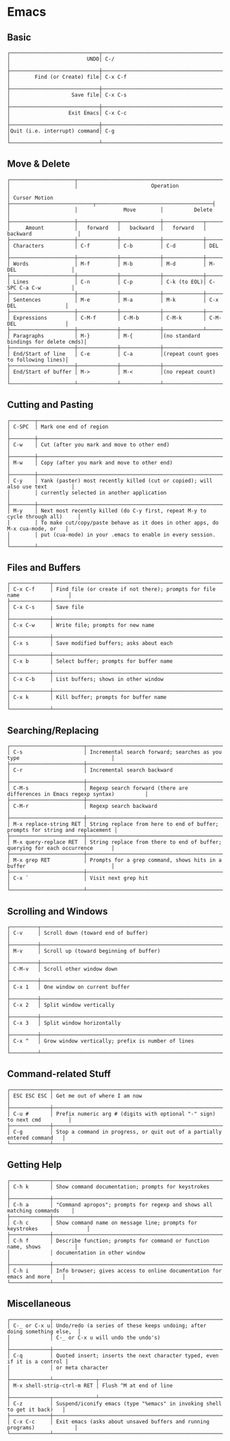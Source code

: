 # Emacs

## Basic

    ┌─────────────────────────────┬──────────────────────────────────────────────────────────┐
    │                         UNDO│ C-/                                                      │
    ├─────────────────────────────┼──────────────────────────────────────────────────────────┤
    │        Find (or Create) file│ C-x C-f                                                  │
    ├─────────────────────────────┼──────────────────────────────────────────────────────────┤
    │                    Save file│ C-x C-s                                                  │
    ├─────────────────────────────┼──────────────────────────────────────────────────────────┤
    │                   Exit Emacs│ C-x C-c                                                  │
    ├─────────────────────────────┼──────────────────────────────────────────────────────────┤
    │Quit (i.e. interrupt) command│ C-g                                                      │
    └─────────────────────────────┴──────────────────────────────────────────────────────────┘


## Move & Delete

    ┌─────────────────────┬──────────────────────────────────────────────────────────────────┐
    │                     │                        Operation                                 │
    │ Cursor Motion       ├───────────────────────────┬──────────────────────────────────────┤
    │                     │               Move        │          Delete                      │
    ├─────────────────────┼─────────────┬─────────────┼─────────────┬────────────────────────┤
    │     Amount          │   forward   │   backward  │   forward   │ backward               │
    ├─────────────────────┼─────────────┼─────────────┼─────────────┼────────────────────────┤
    │ Characters          │ C-f         │ C-b         │ C-d         │ DEL                    │
    ├─────────────────────┼─────────────┼─────────────┼─────────────┼────────────────────────┤
    │ Words               │ M-f         │ M-b         │ M-d         │ M-DEL                  │
    ├─────────────────────┼─────────────┼─────────────┼─────────────┼────────────────────────┤
    │ Lines               │ C-n         │ C-p         │ C-k (to EOL)│ C-SPC C-a C-w          │
    ├─────────────────────┼─────────────┼─────────────┼─────────────┼────────────────────────┤
    │ Sentences           │ M-e         │ M-a         │ M-k         │ C-x DEL                │
    ├─────────────────────┼─────────────┼─────────────┼─────────────┼────────────────────────┤
    │ Expressions         │ C-M-f       │ C-M-b       │ C-M-k       │ C-M-DEL                │
    ├─────────────────────┼─────────────┼─────────────┼─────────────┴────────────────────────┤
    │ Paragraphs          │ M-}         │ M-{         │(no standard bindings for delete cmds)│
    ├─────────────────────┼─────────────┼─────────────┼──────────────────────────────────────┤
    │ End/Start of line   │ C-e         │ C-a         │(repeat count goes to following lines)│
    ├─────────────────────┼─────────────┼─────────────┼──────────────────────────────────────┤
    │ End/Start of buffer │ M->         │ M-<         │(no repeat count)                     │
    └─────────────────────┴─────────────┴─────────────┴──────────────────────────────────────┘


## Cutting and Pasting

    ┌────────┬───────────────────────────────────────────────────────────────────────────────┐
    │ C-SPC  │ Mark one end of region                                                        │
    ├────────┼───────────────────────────────────────────────────────────────────────────────┤
    │ C-w    │ Cut (after you mark and move to other end)                                    │
    ├────────┼───────────────────────────────────────────────────────────────────────────────┤
    │ M-w    │ Copy (after you mark and move to other end)                                   │
    ├────────┼───────────────────────────────────────────────────────────────────────────────┤
    │ C-y    │ Yank (paster) most recently killed (cut or copied); will also use text        │
    │        │ currently selected in another application                                     │
    ├────────┼───────────────────────────────────────────────────────────────────────────────┤
    │ M-y    │ Next most recently killed (do C-y first, repeat M-y to cycle through all)     │
    │        │ To make cut/copy/paste behave as it does in other apps, do M-x cua-mode, or   │
    │        │ put (cua-mode) in your .emacs to enable in every session.                     │
    └────────┴───────────────────────────────────────────────────────────────────────────────┘


## Files and Buffers

    ┌─────────────┬──────────────────────────────────────────────────────────────────────────┐
    │ C-x C-f     │ Find file (or create if not there); prompts for file name                │
    ├─────────────┼──────────────────────────────────────────────────────────────────────────┤
    │ C-x C-s     │ Save file                                                                │
    ├─────────────┼──────────────────────────────────────────────────────────────────────────┤
    │ C-x C-w     │ Write file; prompts for new name                                         │
    ├─────────────┼──────────────────────────────────────────────────────────────────────────┤
    │ C-x s       │ Save modified buffers; asks about each                                   │
    ├─────────────┼──────────────────────────────────────────────────────────────────────────┤
    │ C-x b       │ Select buffer; prompts for buffer name                                   │
    ├─────────────┼──────────────────────────────────────────────────────────────────────────┤
    │ C-x C-b     │ List buffers; shows in other window                                      │
    ├─────────────┼──────────────────────────────────────────────────────────────────────────┤
    │ C-x k       │ Kill buffer; prompts for buffer name                                     │
    └─────────────┴──────────────────────────────────────────────────────────────────────────┘


## Searching/Replacing

    ┌────────────────────────┬───────────────────────────────────────────────────────────────────────────────┐
    │ C-s                    │ Incremental search forward; searches as you type                              │
    ├────────────────────────┼───────────────────────────────────────────────────────────────────────────────┤
    │ C-r                    │ Incremental search backward                                                   │
    ├────────────────────────┼───────────────────────────────────────────────────────────────────────────────┤
    │ C-M-s                  │ Regexp search forward (there are differences in Emacs regexp syntax)          │
    ├────────────────────────┼───────────────────────────────────────────────────────────────────────────────┤
    │ C-M-r                  │ Regexp search backward                                                        │
    ├────────────────────────┼───────────────────────────────────────────────────────────────────────────────┤
    │ M-x replace-string RET │ String replace from here to end of buffer; prompts for string and replacement │
    ├────────────────────────┼───────────────────────────────────────────────────────────────────────────────┤
    │ M-x query-replace RET  │ String replace from there to end of buffer; querying for each occurrence      │
    ├────────────────────────┼───────────────────────────────────────────────────────────────────────────────┤
    │ M-x grep RET           │ Prompts for a grep command, shows hits in a buffer                            │
    ├────────────────────────┼───────────────────────────────────────────────────────────────────────────────┤
    │ C-x `                  │ Visit next grep hit                                                           │
    └────────────────────────┴───────────────────────────────────────────────────────────────────────────────┘


## Scrolling and Windows

    ┌─────────┬──────────────────────────────────────────────────────────────────────────────┐
    │ C-v     │ Scroll down (toward end of buffer)                                           │
    ├─────────┼──────────────────────────────────────────────────────────────────────────────┤
    │ M-v     │ Scroll up (toward beginning of buffer)                                       │
    ├─────────┼──────────────────────────────────────────────────────────────────────────────┤
    │ C-M-v   │ Scroll other window down                                                     │
    ├─────────┼──────────────────────────────────────────────────────────────────────────────┤
    │ C-x 1   │ One window on current buffer                                                 │
    ├─────────┼──────────────────────────────────────────────────────────────────────────────┤
    │ C-x 2   │ Split window vertically                                                      │
    ├─────────┼──────────────────────────────────────────────────────────────────────────────┤
    │ C-x 3   │ Split window horizontally                                                    │
    ├─────────┼──────────────────────────────────────────────────────────────────────────────┤
    │ C-x ^   │ Grow window vertically; prefix is number of lines                            │
    └─────────┴──────────────────────────────────────────────────────────────────────────────┘


## Command-related Stuff

    ┌─────────────┬──────────────────────────────────────────────────────────────────────────┐
    │ ESC ESC ESC │ Get me out of where I am now                                             │
    ├─────────────┼──────────────────────────────────────────────────────────────────────────┤
    │ C-u #       │ Prefix numeric arg # (digits with optional "-" sign) to next cmd         │
    ├─────────────┼──────────────────────────────────────────────────────────────────────────┤
    │ C-g         │ Stop a command in progress, or quit out of a partially entered command   │
    └─────────────┴──────────────────────────────────────────────────────────────────────────┘


## Getting Help

    ┌─────────────┬──────────────────────────────────────────────────────────────────────────┐
    │ C-h k       │ Show command documentation; prompts for keystrokes                       │
    ├─────────────┼──────────────────────────────────────────────────────────────────────────┤
    │ C-h a       │ "Command apropos"; prompts for regexp and shows all matching commands    │
    ├─────────────┼──────────────────────────────────────────────────────────────────────────┤
    │ C-h c       │ Show command name on message line; prompts for keystrokes                │
    ├─────────────┼──────────────────────────────────────────────────────────────────────────┤
    │ C-h f       │ Describe function; prompts for command or function name, shows           │
    │             │ documentation in other window                                            │
    ├─────────────┼──────────────────────────────────────────────────────────────────────────┤
    │ C-h i       │ Info browser; gives access to online documentation for emacs and more    │
    └─────────────┴──────────────────────────────────────────────────────────────────────────┘


## Miscellaneous

    ┌─────────────┬──────────────────────────────────────────────────────────────────────────┐
    │ C-_ or C-x u│ Undo/redo (a series of these keeps undoing; after doing something else,  │
    │             │ C-_ or C-x u will undo the undo's)                                       │
    ├─────────────┼──────────────────────────────────────────────────────────────────────────┤
    │ C-q         │ Quoted insert; inserts the next character typed, even if it is a control │
    │             │ or meta character                                                        │
    ├─────────────┴──────────────┬───────────────────────────────────────────────────────────┤
    │ M-x shell-strip-ctrl-m RET │ Flush ^M at end of line                                   │
    ├─────────────┬──────────────┴───────────────────────────────────────────────────────────┤
    │ C-z         │ Suspend/iconify emacs (type "%emacs" in invoking shell to get it back)   │
    ├─────────────┼──────────────────────────────────────────────────────────────────────────┤
    │ C-x C-c     │ Exit emacs (asks about unsaved buffers and running programs)             │
    └─────────────┴──────────────────────────────────────────────────────────────────────────┘
